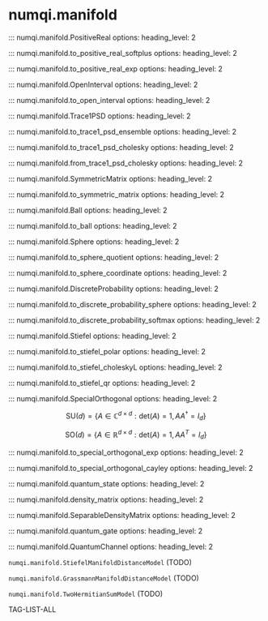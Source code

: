 # numqi.manifold

::: numqi.manifold.PositiveReal
    options:
      heading_level: 2

::: numqi.manifold.to_positive_real_softplus
    options:
      heading_level: 2

::: numqi.manifold.to_positive_real_exp
    options:
      heading_level: 2

::: numqi.manifold.OpenInterval
    options:
      heading_level: 2

::: numqi.manifold.to_open_interval
    options:
      heading_level: 2

::: numqi.manifold.Trace1PSD
    options:
      heading_level: 2

::: numqi.manifold.to_trace1_psd_ensemble
    options:
      heading_level: 2

::: numqi.manifold.to_trace1_psd_cholesky
    options:
      heading_level: 2

::: numqi.manifold.from_trace1_psd_cholesky
    options:
      heading_level: 2

::: numqi.manifold.SymmetricMatrix
    options:
      heading_level: 2

::: numqi.manifold.to_symmetric_matrix
    options:
      heading_level: 2

::: numqi.manifold.Ball
    options:
      heading_level: 2

::: numqi.manifold.to_ball
    options:
      heading_level: 2

::: numqi.manifold.Sphere
    options:
      heading_level: 2

::: numqi.manifold.to_sphere_quotient
    options:
      heading_level: 2

::: numqi.manifold.to_sphere_coordinate
    options:
      heading_level: 2

::: numqi.manifold.DiscreteProbability
    options:
      heading_level: 2

::: numqi.manifold.to_discrete_probability_sphere
    options:
      heading_level: 2

::: numqi.manifold.to_discrete_probability_softmax
    options:
      heading_level: 2

::: numqi.manifold.Stiefel
    options:
      heading_level: 2

::: numqi.manifold.to_stiefel_polar
    options:
      heading_level: 2

::: numqi.manifold.to_stiefel_choleskyL
    options:
      heading_level: 2

::: numqi.manifold.to_stiefel_qr
    options:
      heading_level: 2

::: numqi.manifold.SpecialOrthogonal
    options:
      heading_level: 2

$$ \mathrm{SU}(d)=\left\{ A\in\mathbb{C}^{d\times d}:\mathrm{det}(A)=1,AA^{\dagger}=I_{d}\right\} $$

$$ \mathrm{SO}(d)=\left\{ A\in\mathbb{R}^{d\times d}:\mathrm{det}(A)=1,AA^{T}=I_{d}\right\} $$

::: numqi.manifold.to_special_orthogonal_exp
    options:
      heading_level: 2

::: numqi.manifold.to_special_orthogonal_cayley
    options:
      heading_level: 2

::: numqi.manifold.quantum_state
    options:
      heading_level: 2

::: numqi.manifold.density_matrix
    options:
      heading_level: 2

::: numqi.manifold.SeparableDensityMatrix
    options:
      heading_level: 2

::: numqi.manifold.quantum_gate
    options:
      heading_level: 2

::: numqi.manifold.QuantumChannel
    options:
      heading_level: 2

`numqi.manifold.StiefelManifoldDistanceModel` (TODO)

`numqi.manifold.GrassmannManifoldDistanceModel` (TODO)

`numqi.manifold.TwoHermitianSumModel` (TODO)

TAG-LIST-ALL
